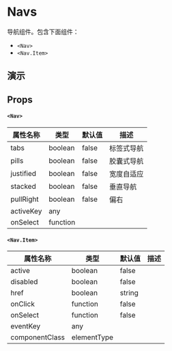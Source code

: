 # Navs [<i class="icon icon-edit2" ></i>](https://github.com/rsuite/rsuite.github.io/blob/master/src/components/navs/index.md)
导航组件。包含下面组件：
* `<Nav>`
* `<Nav.Item>`


## 演示

<!--{demo}-->

## Props
#### `<Nav>`

属性名称      | 类型       | 默认值   | 描述
--------- | -------- | ----- | -----
tabs      | boolean  | false | 标签式导航
pills     | boolean  | false | 胶囊式导航
justified | boolean  | false | 宽度自适应
stacked   | boolean  | false | 垂直导航
pullRight | boolean  | false | 偏右
activeKey | any      |       |
onSelect  | function |       |

#### `<Nav.Item>`

属性名称           | 类型          | 默认值    | 描述
-------------- | ----------- | ------ | --
active         | boolean     | false  |
disabled       | boolean     | false  |
href           | boolean     | string |
onClick        | function    | false  |
onSelect       | function    | false  |
eventKey       | any         |        |
componentClass | elementType |
